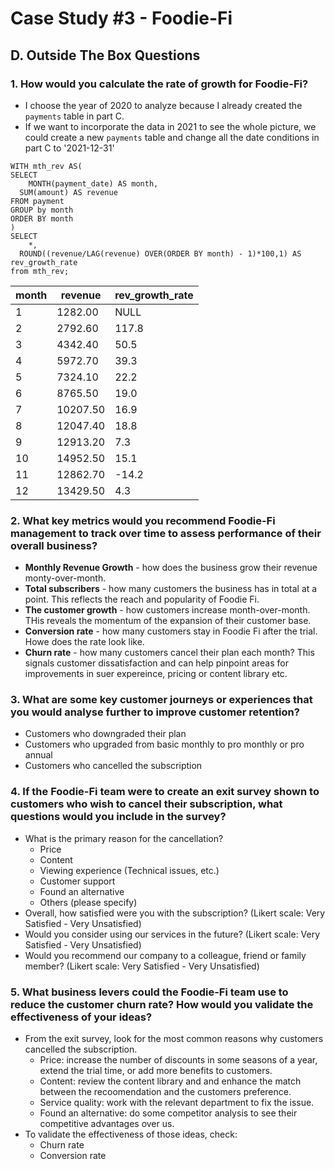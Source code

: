 # Case Study #3 - Foodie-Fi
## D. Outside The Box Questions
### 1. How would you calculate the rate of growth for Foodie-Fi?
- I choose the year of 2020 to analyze because I already created the ```payments``` table in part C.
- If we want to incorporate the data in 2021 to see the whole picture, we could create a new ```payments``` table and change all the date conditions in part C to '2021-12-31'

```TSQL
WITH mth_rev AS(
SELECT 
	MONTH(payment_date) AS month,
  SUM(amount) AS revenue
FROM payment
GROUP by month
ORDER BY month
)
SELECT
	*,
  ROUND((revenue/LAG(revenue) OVER(ORDER BY month) - 1)*100,1) AS rev_growth_rate
from mth_rev;
```
| month  | revenue  | rev_growth_rate |
|--------|----------|-----------------|
| 1      | 1282.00  | NULL            |
| 2      | 2792.60  | 117.8           |
| 3      | 4342.40  | 50.5            |
| 4      | 5972.70  | 39.3            |
| 5      | 7324.10  | 22.2            |
| 6      | 8765.50  | 19.0            |
| 7      | 10207.50 | 16.9            |
| 8      | 12047.40 | 18.8            |
| 9      | 12913.20 | 7.3             |
| 10     | 14952.50 | 15.1            |
| 11     | 12862.70 | -14.2           |
| 12     | 13429.50 | 4.3             |

### 2. What key metrics would you recommend Foodie-Fi management to track over time to assess performance of their overall business?
* **Monthly Revenue Growth** - how does the business grow their revenue monty-over-month.
* **Total subscribers** - how many customers the business has in total at a point. This reflects the reach and popularity of Foodie Fi.
* **The customer growth** - how customers increase month-over-month. THis reveals the momentum of the expansion of their customer base.
* **Conversion rate** - how many customers stay in Foodie Fi after the trial. Howe does the rate look like.
* **Churn rate** - how many customers cancel their plan each month?  This signals customer dissatisfaction and can help pinpoint areas for improvements in suer expereince, pricing or content library etc.

### 3. What are some key customer journeys or experiences that you would analyse further to improve customer retention?
- Customers who downgraded their plan
- Customers who upgraded from basic monthly to pro monthly or pro annual
- Customers who cancelled the subscription

### 4. If the Foodie-Fi team were to create an exit survey shown to customers who wish to cancel their subscription, what questions would you include in the survey?
- What is the primary reason for the cancellation? 
  + Price
  + Content
  + Viewing experience (Technical issues, etc.)
  + Customer support
  + Found an alternative
  + Others (please specify)
- Overall, how satisfied were you with the subscription? (Likert scale: Very Satisfied - Very Unsatisfied)
- Would you consider using our services in the future? (Likert scale: Very Satisfied - Very Unsatisfied)
- Would you recommend our company to a colleague, friend or family member? (Likert scale: Very Satisfied - Very Unsatisfied)

### 5. What business levers could the Foodie-Fi team use to reduce the customer churn rate? How would you validate the effectiveness of your ideas?
- From the exit survey, look for the most common reasons why customers cancelled the subscription.
  + Price: increase the number of discounts in some seasons of a year, extend the trial time, or add more benefits to customers.
  + Content: review the content library and and enhance the match between the recoomendation and the customers preference.
  + Service quality: work with the relevant department to fix the issue.
  + Found an alternative: do some competitor analysis to see their competitive advantages over us.
- To validate the effectiveness of those ideas, check:
  + Churn rate
  + Conversion rate
